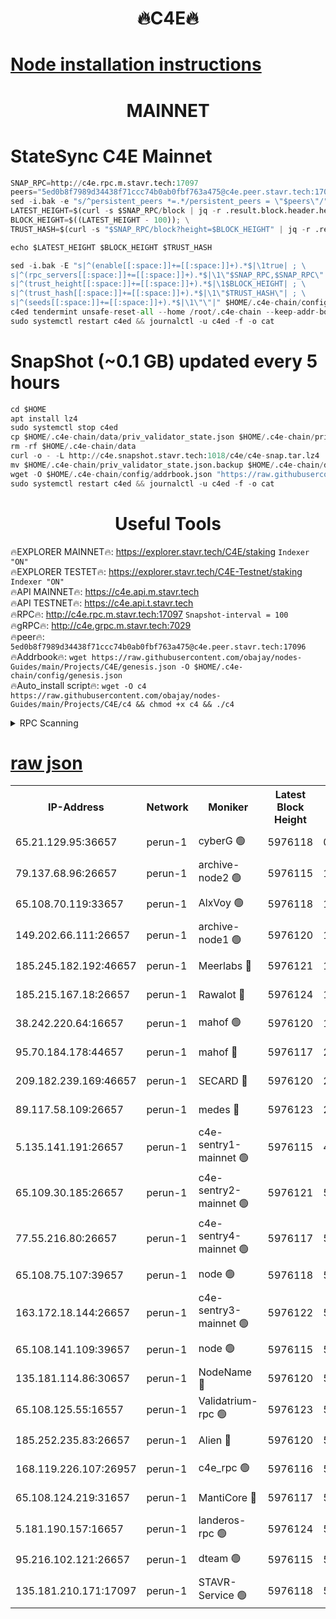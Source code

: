 <h1 align="center"> 🔥C4E🔥</h1>

[Node installation instructions](https://github.com/obajay/nodes-Guides/tree/main/Projects/C4E)
=

<h1 align="center"> MAINNET</h1>

# StateSync C4E Mainnet
```python
SNAP_RPC=http://c4e.rpc.m.stavr.tech:17097
peers="5ed0b8f7989d34438f71ccc74b0ab0fbf763a475@c4e.peer.stavr.tech:17096"
sed -i.bak -e "s/^persistent_peers *=.*/persistent_peers = \"$peers\"/" $HOME/.c4e-chain/config/config.toml
LATEST_HEIGHT=$(curl -s $SNAP_RPC/block | jq -r .result.block.header.height); \
BLOCK_HEIGHT=$((LATEST_HEIGHT - 100)); \
TRUST_HASH=$(curl -s "$SNAP_RPC/block?height=$BLOCK_HEIGHT" | jq -r .result.block_id.hash)

echo $LATEST_HEIGHT $BLOCK_HEIGHT $TRUST_HASH

sed -i.bak -E "s|^(enable[[:space:]]+=[[:space:]]+).*$|\1true| ; \
s|^(rpc_servers[[:space:]]+=[[:space:]]+).*$|\1\"$SNAP_RPC,$SNAP_RPC\"| ; \
s|^(trust_height[[:space:]]+=[[:space:]]+).*$|\1$BLOCK_HEIGHT| ; \
s|^(trust_hash[[:space:]]+=[[:space:]]+).*$|\1\"$TRUST_HASH\"| ; \
s|^(seeds[[:space:]]+=[[:space:]]+).*$|\1\"\"|" $HOME/.c4e-chain/config/config.toml
c4ed tendermint unsafe-reset-all --home /root/.c4e-chain --keep-addr-book
sudo systemctl restart c4ed && journalctl -u c4ed -f -o cat
```
# SnapShot (~0.1 GB) updated every 5 hours
```python
cd $HOME
apt install lz4
sudo systemctl stop c4ed
cp $HOME/.c4e-chain/data/priv_validator_state.json $HOME/.c4e-chain/priv_validator_state.json.backup
rm -rf $HOME/.c4e-chain/data
curl -o - -L http://c4e.snapshot.stavr.tech:1018/c4e/c4e-snap.tar.lz4 | lz4 -c -d - | tar -x -C $HOME/.c4e-chain --strip-components 2
mv $HOME/.c4e-chain/priv_validator_state.json.backup $HOME/.c4e-chain/data/priv_validator_state.json
wget -O $HOME/.c4e-chain/config/addrbook.json "https://raw.githubusercontent.com/obajay/nodes-Guides/main/Projects/C4E/addrbook.json"
sudo systemctl restart c4ed && journalctl -u c4ed -f -o cat
```
 <h1 align="center"> Useful Tools</h1>

🔥EXPLORER MAINNET🔥:  https://explorer.stavr.tech/C4E/staking            `Indexer "ON"` \
🔥EXPLORER TESTET🔥:   https://explorer.stavr.tech/C4E-Testnet/staking     `Indexer "ON"` \
🔥API MAINNET🔥:       https://c4e.api.m.stavr.tech \
🔥API TESTNET🔥:       https://c4e.api.t.stavr.tech \
🔥RPC🔥:               http://c4e.rpc.m.stavr.tech:17097                  `Snapshot-interval = 100` \
🔥gRPC🔥:              http://c4e.grpc.m.stavr.tech:7029 \
🔥peer🔥:              `5ed0b8f7989d34438f71ccc74b0ab0fbf763a475@c4e.peer.stavr.tech:17096` \
🔥Addrbook🔥:    ```wget https://raw.githubusercontent.com/obajay/nodes-Guides/main/Projects/C4E/genesis.json -O $HOME/.c4e-chain/config/genesis.json``` \
🔥Auto_install script🔥: ```wget -O c4 https://raw.githubusercontent.com/obajay/nodes-Guides/main/Projects/C4E/c4 && chmod +x c4 && ./c4```





<details>
<summary>RPC Scanning</summary>

<h2 align="center"> We scan nodes in real time every 4 hours. And we provide the final result of RPC endpoints.
We cannot influence the operation of these nodes in any way. </h2>


```python
If Voting Power is higher than 0 --> then the Node is a validator of the network and may be subject to attack and be a potential threat to the chain.
```
```python
We marked such validators with a red symbol
```

</details>

[raw json](https://rpc-check.c4e.stavr.tech/c4e/rpc-c4e-result.json)
=



<table><tr><th>IP-Address</th><th>Network</th><th>Moniker</th><th>Latest Block Height</th><th>Earliest Block Height</th><th>Catching Up</th><th>Voting Power</th><th>Scan Time</th></tr><tr><td>65.21.129.95:36657</td><td>perun-1</td><td>cyberG 🟢</td><td>5976118</td><td>0</td><td>False</td><td>0</td><td>2023-11-23T02:08:13.086120281UTC</td></tr><tr><td>79.137.68.96:26657</td><td>perun-1</td><td>archive-node2 🟢</td><td>5976115</td><td>1</td><td>False</td><td>0</td><td>2023-11-23T02:07:56.396779884UTC</td></tr><tr><td>65.108.70.119:33657</td><td>perun-1</td><td>AlxVoy 🟢</td><td>5976118</td><td>1</td><td>False</td><td>0</td><td>2023-11-23T02:08:12.754720947UTC</td></tr><tr><td>149.202.66.111:26657</td><td>perun-1</td><td>archive-node1 🟢</td><td>5976120</td><td>1</td><td>False</td><td>0</td><td>2023-11-23T02:08:28.912607134UTC</td></tr><tr><td>185.245.182.192:46657</td><td>perun-1</td><td>Meerlabs 🔴</td><td>5976121</td><td>1051501</td><td>False</td><td>493550</td><td>2023-11-23T02:08:34.429822062UTC</td></tr><tr><td>185.215.167.18:26657</td><td>perun-1</td><td>Rawalot 🔴</td><td>5976124</td><td>1090501</td><td>False</td><td>579034</td><td>2023-11-23T02:08:48.595466124UTC</td></tr><tr><td>38.242.220.64:16657</td><td>perun-1</td><td>mahof 🟢</td><td>5976120</td><td>1892001</td><td>False</td><td>0</td><td>2023-11-23T02:08:26.560347140UTC</td></tr><tr><td>95.70.184.178:44657</td><td>perun-1</td><td>mahof 🔴</td><td>5976117</td><td>2342001</td><td>False</td><td>1357006</td><td>2023-11-23T02:08:12.057459526UTC</td></tr><tr><td>209.182.239.169:46657</td><td>perun-1</td><td>SECARD 🔴</td><td>5976120</td><td>2616101</td><td>False</td><td>675729</td><td>2023-11-23T02:08:26.246221729UTC</td></tr><tr><td>89.117.58.109:26657</td><td>perun-1</td><td>medes 🔴</td><td>5976123</td><td>2826001</td><td>False</td><td>471345</td><td>2023-11-23T02:08:43.528778566UTC</td></tr><tr><td>5.135.141.191:26657</td><td>perun-1</td><td>c4e-sentry1-mainnet 🟢</td><td>5976115</td><td>4267001</td><td>False</td><td>0</td><td>2023-11-23T02:07:55.719763913UTC</td></tr><tr><td>65.109.30.185:26657</td><td>perun-1</td><td>c4e-sentry2-mainnet 🟢</td><td>5976121</td><td>5186001</td><td>False</td><td>0</td><td>2023-11-23T02:08:34.062134414UTC</td></tr><tr><td>77.55.216.80:26657</td><td>perun-1</td><td>c4e-sentry4-mainnet 🟢</td><td>5976117</td><td>5187001</td><td>False</td><td>0</td><td>2023-11-23T02:08:12.404379125UTC</td></tr><tr><td>65.108.75.107:39657</td><td>perun-1</td><td>node 🟢</td><td>5976118</td><td>5198801</td><td>False</td><td>0</td><td>2023-11-23T02:08:15.458491958UTC</td></tr><tr><td>163.172.18.144:26657</td><td>perun-1</td><td>c4e-sentry3-mainnet 🟢</td><td>5976122</td><td>5286001</td><td>False</td><td>0</td><td>2023-11-23T02:08:37.100192106UTC</td></tr><tr><td>65.108.141.109:39657</td><td>perun-1</td><td>node 🟢</td><td>5976115</td><td>5303301</td><td>False</td><td>0</td><td>2023-11-23T02:07:58.760951289UTC</td></tr><tr><td>135.181.114.86:30657</td><td>perun-1</td><td>NodeName 🔴</td><td>5976120</td><td>5508301</td><td>False</td><td>333717</td><td>2023-11-23T02:08:29.257273124UTC</td></tr><tr><td>65.108.125.55:16557</td><td>perun-1</td><td>Validatrium-rpc 🟢</td><td>5976123</td><td>5551301</td><td>False</td><td>0</td><td>2023-11-23T02:08:45.897941294UTC</td></tr><tr><td>185.252.235.83:26657</td><td>perun-1</td><td>Alien 🔴</td><td>5976120</td><td>5736001</td><td>False</td><td>380508</td><td>2023-11-23T02:08:29.556378032UTC</td></tr><tr><td>168.119.226.107:26957</td><td>perun-1</td><td>c4e_rpc 🟢</td><td>5976116</td><td>5876116</td><td>False</td><td>0</td><td>2023-11-23T02:08:05.177126588UTC</td></tr><tr><td>65.108.124.219:31657</td><td>perun-1</td><td>MantiCore 🔴</td><td>5976117</td><td>5876117</td><td>False</td><td>837339</td><td>2023-11-23T02:08:11.644682035UTC</td></tr><tr><td>5.181.190.157:16657</td><td>perun-1</td><td>landeros-rpc 🟢</td><td>5976124</td><td>5962001</td><td>False</td><td>0</td><td>2023-11-23T02:08:48.272500011UTC</td></tr><tr><td>95.216.102.121:26657</td><td>perun-1</td><td>dteam 🟢</td><td>5976115</td><td>5973001</td><td>False</td><td>0</td><td>2023-11-23T02:07:56.055065966UTC</td></tr><tr><td>135.181.210.171:17097</td><td>perun-1</td><td>STAVR-Service 🟢</td><td>5976118</td><td>5973301</td><td>False</td><td>0</td><td>2023-11-23T02:08:17.820973885UTC</td></tr></table>
